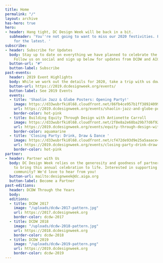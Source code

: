 ```yaml
---
title: Home
permalink: "/"
layout: archive
has-hero: true
hero:
- header: Hang tight, DC Design Week will be back in a bit.
  subheader: 'You''re not going to want to miss our 2020 festivities. Follow [@dcdesignweek](https://www.instagram.com/dcdesignweek/)
    for the latest. '
subscribe:
- header: Subscribe for Updates
  body: Stay up to date on everything we have planned to celebrate the DC design community.
    Follow us on social and sign up below for updates from DCDW and AIGA DC.
  button-url: "#"
  button-label: Subscribe
past-events:
  header: 2019 Event Highlights
  body: While we work out the details for 2020, take a trip with us down memory lane.
  button-url: https://2019.dcdesignweek.org/events/
  button-label: See 2019 Events
  events:
  - title: 'Shaolin Jazz & Globe Posters: Opening Party!'
    image: https://d33wubrfki0l68.cloudfront.net/86fb4ce957b1ff38924099781349f7208be9962f/f3971/uploads/event-opening-party.jpg
    url: https://2019.dcdesignweek.org/events/shaolin-jazz-and-globe-posters/
    border-color: hot-pink
  - title: Building Equity Through Design with Antionette Carroll
    image: https://d33wubrfki0l68.cloudfront.net/2f8e8a2e68ba29b77d6f92023ecb86a98b6fa308/ff564/uploads/header_antionette2.png
    url: https://2019.dcdesignweek.org/events/equity-through-design-with-antionette-carroll/
    border-color: aquamarine
  - title: 'Closing Party: Drink, Draw & Dance '
    image: https://d33wubrfki0l68.cloudfront.net/cf472de93d9e25a5aaace4458aae4a8297a58c94/3a830/uploads/capcider.png
    url: https://2019.dcdesignweek.org/events/closing-party-drink-draw-and-dance/
    border-color: hot-pink
partner:
- header: Partner with Us
  body: DC Design Week relies on the generosity and goodness of partners and sponsors
    to bring this annual celebration to life. Interested in supporting DC's design
    community? We'd love to hear from you!
  button-url: mailto:designweek@dc.aiga.org
  button-label: Become a Partner
past-editions:
  header: DCDW Through the Years
  body: 
  editions:
  - title: DCDW 2017
    image: "/uploads/dcdw-2017-pattern.jpg"
    url: https://2017.dcdesignweek.org
    border-color: dcdw-2017
  - title: DCDW 2018
    image: "/uploads/dcdw-2018-pattern.jpg"
    url: https://2018.dcdesignweek.org
    border-color: dcdw-2018
  - title: DCDW 2019
    image: "/uploads/dcdw-2019-pattern.png"
    url: https://2019.dcdesignweek.org
    border-color: dcdw-2019
---
```



